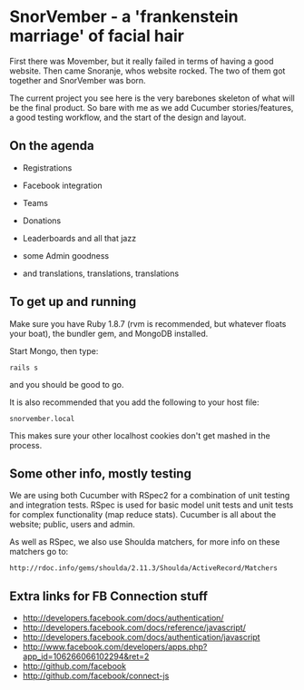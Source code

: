 SnorVember - a 'frankenstein marriage' of facial hair
=====================================================

First there was Movember, but it really failed in terms of having a good website. Then came Snoranje, whos website rocked. The two of them got together and SnorVember was born.

The current project you see here is the very barebones skeleton of what will be the final product. So bare with me as we add Cucumber stories/features, a good testing workflow, and the start of the design and layout.

On the agenda
-------------

  - Registrations

  - Facebook integration

  - Teams

  - Donations

  - Leaderboards and all that jazz

  - some Admin goodness

  - and translations, translations, translations


To get up and running
---------------------

Make sure you have Ruby 1.8.7 (rvm is recommended, but whatever floats your boat), the bundler gem, and MongoDB installed.

Start Mongo, then type:

    rails s

and you should be good to go.

It is also recommended that you add the following to your host file:

    snorvember.local

This makes sure your other localhost cookies don't get mashed in the process.


Some other info, mostly testing
-------------------------------

We are using both Cucumber with RSpec2 for a combination of unit testing and integration tests. RSpec is used for basic model unit tests and unit tests for complex functionality (map reduce stats). Cucumber is all about the website; public, users and admin.

As well as RSpec, we also use Shoulda matchers, for more info on these matchers go to:

    http://rdoc.info/gems/shoulda/2.11.3/Shoulda/ActiveRecord/Matchers


Extra links for FB Connection stuff
-----------------------------------

  - http://developers.facebook.com/docs/authentication/
  - http://developers.facebook.com/docs/reference/javascript/
  - http://developers.facebook.com/docs/authentication/javascript
  - http://www.facebook.com/developers/apps.php?app_id=106266066102294&ret=2
  - http://github.com/facebook
  - http://github.com/facebook/connect-js